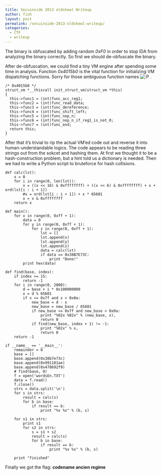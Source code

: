 ```yaml
---
title: Secuinside 2013 oldskewl Writeup
author: fish
layout: post
permalink: /secuinside-2013-oldskewl-writeup/
categories:
  - CTF
  - writeup
---
```

The binary is obfuscated by adding random *0xF0* in order to stop IDA from analyzing the binary correctly. So first we should de-obfuscate the binary.

After de-obfuscation, we could find a tiny VM engine after spending some time in analysis. Function *0x4015b0* is the vital function for initializing VM dispatching functions. Sorry for those ambiguous function names <img src='http://www.blue-lotus.net/wp-includes/images/smilies/icon_razz.gif' alt=':P' class='wp-smiley' /> .

    /* 0x4015b0 */
    struct_vm *__thiscall init_struct_vm(struct_vm *this)
    {
      this->func1 = (int)func_acc_reg1;
      this->func2 = (int)func_read_data;
      this->func3 = (int)func_dereference;
      this->func4 = (int)func_shift_left;
      this->func5 = (int)func_nop_n;
      this->func6 = (int)func_nop_n_if_reg1_is_not_0;
      this->func7 = (int)func_end;
      return this;
    }
    

After that it&#8217;s trivial to rip the actual VM&#8217;ed code out and reverse it into human-understandable logics. The code appears to be reading three strings out from the sokcet and hashing them. At first we thought it to be a hash-construction problem, but a hint told us a dictionary is needed. Then we had to write a Python script to bruteforce for hash collisions.

    def calc(lst):
        x = 0
        for i in range(0, len(lst)):
            x = ((x << 16) & 0xffffffff) + ((x << 6) & 0xffffffff) + x + ord(lst[i : i + 1])
            #x = ord(lst[i : i + 1]) + x * 65601
            x = x & 0xffffffff
        return x
    
    def main():
        for x in range(0, 0xff + 1):
            data = 0
            for y in range(0, 0xff + 1):
                for z in range(0, 0xff + 1):
                    lst = []
                    lst.append(x)
                    lst.append(y)
                    lst.append(z)
                    data = calc(lst)
                    if data == 0x38B7E73C:
                        print "Done!"
            print hex(data)
    
    def find(base, index):
        if index >= 15:
            return -1
        for i in range(0, 2000):
            d = base + i * 0x100000000
            x = d % 65601
            if x <= 0x7f and x > 0x0a:
                new_base = d - x
                new_base = new_base / 65601
                if new_base <= 0x7f and new_base > 0x0a:
                    print "%02x %02x" % (new_base, x),
                    return 0
                if find(new_base, index + 1) != -1:
                    print "%02x" % x,
                    return 0
        return -1
    
    if __name__ == '__main__':
        remainder = 0
        base = []
        base.append(0x38b7e73c)
        base.append(0x991181ae)
        base.append(0x478692f9)
        # find(base, 0)
        f = open('wordsEn.TXT')
        data = f.read()
        f.close()
        strs = data.split('\n')
        for s in strs:
            result = calc(s)
            for b in base:
                if result == b:
                    print "%x %s" % (b, s)
    
        for s1 in strs:
            print s1
            for s2 in strs:
                s = s1 + s2
                result = calc(s)
                for b in base:
                    if result == b:
                        print "%x %s" % (b, s)
    
        print "finished"
    

Finally we got the flag: **codename ancien regime**